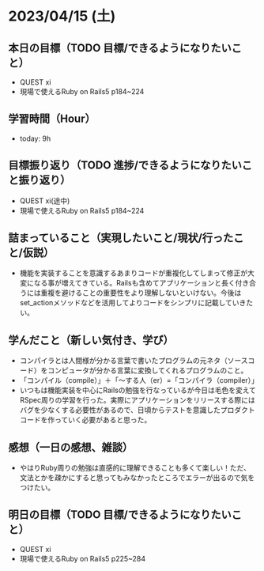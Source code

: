 # 2023/04/15 (土)

## 本日の目標（TODO 目標/できるようになりたいこと）

- QUEST ⅺ
- 現場で使えるRuby on Rails5 p184~224

## 学習時間（Hour）

- today: 9h

## 目標振り返り（TODO 進捗/できるようになりたいこと振り返り）

- QUEST ⅺ(途中)
- 現場で使えるRuby on Rails5 p184~224

## 詰まっていること（実現したいこと/現状/行ったこと/仮説）

- 機能を実装することを意識するあまりコードが重複化してしまって修正が大変になる事が増えてきている。Railsも含めてアプリケーションと長く付き合うには重複を避けることの重要性をより理解しないといけない。今後はset_actionメソッドなどを活用してよりコードをシンプリに記載していきたい。

## 学んだこと（新しい気付き、学び）

- コンパイラとは人間様が分かる言葉で書いたプログラムの元ネタ（ソースコード）をコンピュータが分かる言葉に変換してくれるプログラムのこと。
- 「コンパイル（compile）」＋「～する人（er）=「コンパイラ（compiler）」
- いつもは機能実装を中心にRailsの勉強を行なっているが今日は毛色を変えてRSpec周りの学習を行った。実際にアプリケーションをリリースする際にはバグを少なくする必要性があるので、日頃からテストを意識したプロダクトコードを作っていく必要があると思った。

## 感想（一日の感想、雑談）

- やはりRuby周りの勉強は直感的に理解できることも多くて楽しい！ただ、文法とかを疎かにすると思ってもみなかったところでエラーが出るので気をつけたい。

## 明日の目標（TODO 目標/できるようになりたいこと）

- QUEST ⅺ
- 現場で使えるRuby on Rails5 p225~284
